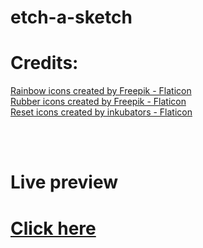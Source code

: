 # etch-a-sketch
<h1>Credits:</h1>
<a href="https://www.flaticon.com/free-icons/rainbow" title="rainbow icons">Rainbow icons created by Freepik - Flaticon</a><br>
<a href="https://www.flaticon.com/free-icons/rubber" title="rubber icons">Rubber icons created by Freepik - Flaticon</a><br>
<a href="https://www.flaticon.com/free-icons/reset" title="reset icons">Reset icons created by inkubators - Flaticon</a><br>

<br><br>
<h1>Live preview<h1>
<a href="https://celinerch.github.io./etch-a-sketch/index.html">Click here</a><br>
